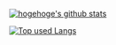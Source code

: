 [![hogehoge's github stats](https://github-readme-stats.vercel.app/api?username=alphaikaduki&hide=contribs&count_private=true&show_icons=true&theme=tokyonight)](https://github.com/alphaikaduki/)

[![Top used Langs](https://github-readme-stats.vercel.app/api/top-langs/?username=alphaikaduki&layout=compact&theme=tokyonight)](https://github.com/alphaikaduki/)

